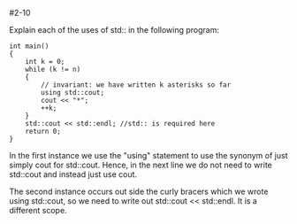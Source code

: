 #2-10

Explain each of the uses of std:: in the following program:
	
	int main()
	{
		int k = 0;
		while (k != n)
		{
			// invariant: we have written k asterisks so far
			using std::cout;
			cout << "*";
			++k;
		}
		std::cout << std::endl; //std:: is required here
		return 0; 
	}

In the first instance we use the "using" statement to use the synonym of just simply cout for std::cout.  Hence, in the next line we do not need to write std::cout and instead just use cout.

The second instance occurs out side the curly bracers which we wrote using std::cout, so we need to write out std::cout << std::endl.  It is a different scope.
